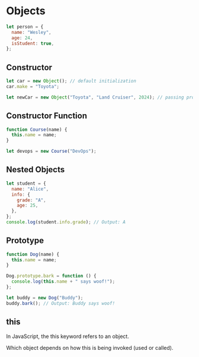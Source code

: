 # Objects

```js
let person = {
  name: "Wesley",
  age: 24,
  isStudent: true,
};
```

## Constructor

```js
let car = new Object(); // default initialization
car.make = "Toyota";

let newCar = new Object("Toyota", "Land Cruiser", 2024); // passing properies
```

## Constructor Function

```js
function Course(name) {
  this.name = name;
}

let devops = new Course("DevOps");
```

## Nested Objects

```js
let student = {
  name: "Alice",
  info: {
    grade: "A",
    age: 25,
  },
};
console.log(student.info.grade); // Output: A
```

## Prototype

```js
function Dog(name) {
  this.name = name;
}

Dog.prototype.bark = function () {
  console.log(this.name + " says woof!");
};

let buddy = new Dog("Buddy");
buddy.bark(); // Output: Buddy says woof!
```

## this

In JavaScript, the this keyword refers to an object.

Which object depends on how this is being invoked (used or called).
